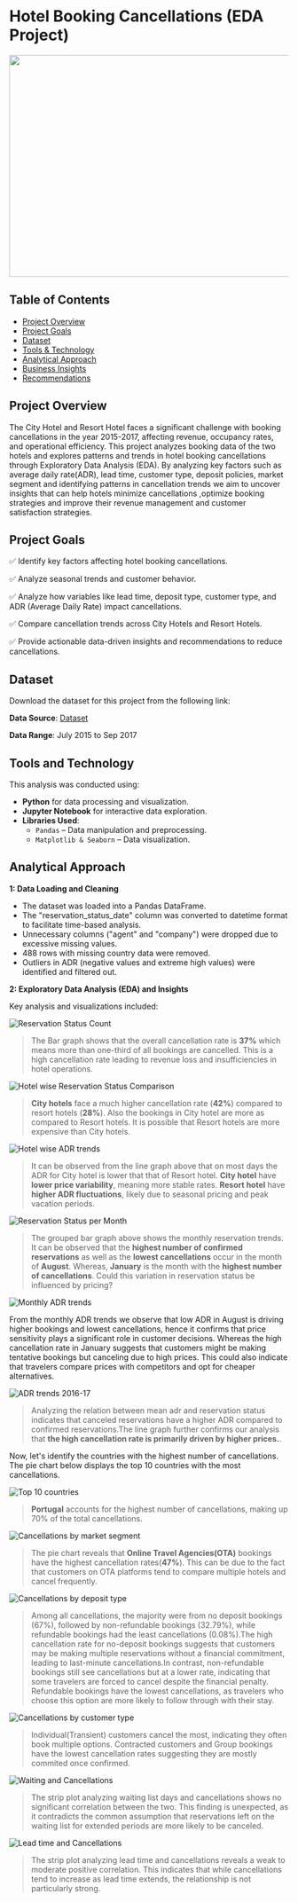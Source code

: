 # Hotel Booking Cancellations (EDA Project) 

<img align="center" width="700" height="400" src="https://github.com/user-attachments/assets/43f499a2-c0ba-4183-8abf-412f4a4ba415">

## Table of Contents
- [Project Overview](#project-overview)
- [Project Goals](#project-goals)
- [Dataset](#dataset)
- [Tools & Technology](#tools-and-technology)
- [Analytical Approach](#analytical-approach)
- [Business Insights](#business-insights)
- [Recommendations](#business-recommendations)

## Project Overview  
The City Hotel and Resort Hotel faces a significant challenge with booking cancellations in the year 2015-2017, affecting revenue, occupancy rates, and operational efficiency. This project analyzes booking data of the two hotels and explores patterns and trends in hotel booking cancellations through Exploratory Data Analysis (EDA). By analyzing key factors such as average daily rate(ADR), lead time, customer type, deposit policies, market segment and identifying patterns in cancellation trends we aim to uncover insights that can help hotels minimize cancellations ,optimize booking strategies and improve their revenue management and customer satisfaction strategies.  

## Project Goals
✅ Identify key factors affecting hotel booking cancellations.

✅ Analyze seasonal trends and customer behavior.

✅ Analyze how variables like lead time, deposit type, customer type, and ADR (Average Daily Rate) impact cancellations.

✅ Compare cancellation trends across City Hotels and Resort Hotels.

✅ Provide actionable data-driven insights and recommendations to reduce cancellations.

## Dataset
Download the dataset for this project from the following link:

**Data Source**: <a href ="https://github.com/PallaviSharma04/Hotel-Booking-Cancellations-Python-Data-Analysis-Project/blob/main/hotel_bookings.csv"> Dataset </a>

**Data Range**: July 2015 to Sep 2017

## Tools and Technology
This analysis was conducted using:

- **Python** for data processing and visualization.
- **Jupyter Notebook** for interactive data exploration.
- **Libraries Used**:
  - `Pandas` – Data manipulation and preprocessing.
  - `Matplotlib & Seaborn` – Data visualization.
 
## Analytical Approach

**1: Data Loading and Cleaning**

- The dataset was loaded into a Pandas DataFrame.
- The "reservation_status_date" column was converted to datetime format to facilitate time-based analysis.
- Unnecessary columns ("agent" and "company") were dropped due to excessive missing values.
- 488 rows with missing country data were removed.
- Outliers in ADR (negative values and extreme high values) were identified and filtered out.

**2: Exploratory Data Analysis (EDA) and Insights**

Key analysis and visualizations included:

![Reservation Status Count](https://github.com/user-attachments/assets/cf598307-f666-4b79-8e34-c36d52873d7a)

> The Bar graph shows that the overall cancellation rate is **37%** which means more than one-third of all bookings are cancelled. This is a high cancellation rate leading to revenue loss and insufficiencies in hotel operations.

![Hotel wise Reservation Status Comparison](https://github.com/user-attachments/assets/edcbc4ba-0dd8-4400-afb3-be2c3d4f248e)

> **City hotels** face a much higher cancellation rate (**42%**) compared to resort hotels (**28%**). Also the bookings in City hotel are more as compared to Resort hotels. It is possible that Resort hotels are more expensive than City hotels.

![Hotel wise ADR trends](https://github.com/user-attachments/assets/4ca74033-6cb2-4a00-83c4-9270c4ce6296)

> It can be observed from the line graph above that on most days the ADR for City hotel is lower that that of Resort hotel. **City hotel** have **lower price variability**, meaning more stable rates. **Resort hotel** have **higher ADR fluctuations**, likely due to seasonal pricing and peak vacation periods.

 
![Reservation Status per Month](https://github.com/user-attachments/assets/4214d552-e94d-44f6-a699-b13addf6b6b2)

> The grouped bar graph above shows the monthly reservation trends. It can be observed that the **highest number of confirmed reservations** as well as the **lowest cancellations** occur in the month of **August**. Whereas, **January** is the month with the **highest number of cancellations**. Could this variation in reservation status be influenced by pricing?

![Monthly ADR trends](https://github.com/user-attachments/assets/d82f86e0-3e0a-4826-8b83-ba43f5bc2990)

From the monthly ADR trends we observe that low ADR in August is driving higher bookings and lowest cancellations, hence it confirms that price sensitivity plays a significant role in customer decisions. Whereas the high cancellation rate in January suggests that customers might be making tentative bookings but canceling due to high prices. This could also indicate that travelers compare prices with competitors and opt for cheaper alternatives.

![ADR trends 2016-17](https://github.com/user-attachments/assets/2dc2ea2e-e77a-4609-8f57-a9caa9218025)

> Analyzing the relation between mean adr and reservation status indicates that canceled reservations have a higher ADR compared to confirmed reservations.The line graph further confirms our analysis that **the high cancellation rate is primarily driven by higher prices.**.

Now, let's identify the countries with the highest number of cancellations. The pie chart below displays the top 10 countries with the most cancellations.

![Top 10 countries](https://github.com/user-attachments/assets/82f2d51b-8d18-4b51-8f50-238a715fc555)

> **Portugal** accounts for the highest number of cancellations, making up 70% of the total cancellations.

![Cancellations by market segment](https://github.com/user-attachments/assets/961534f6-0419-49f5-ba03-cc4c3654391c)

> The pie chart reveals that **Online Travel Agencies(OTA)** bookings have the highest cancellation rates(**47%**). This can be due to the fact that customers on OTA platforms tend to compare multiple hotels and cancel frequently.

![Cancellations by deposit type](https://github.com/user-attachments/assets/2493a7fb-b8ca-482f-9324-27fb2e4f1fc3)

> Among all cancellations, the majority were from no deposit bookings (67%), followed by non-refundable bookings (32.79%), while refundable bookings had the least cancellations (0.08%).The high cancellation rate for no-deposit bookings suggests that customers may be making multiple reservations without a financial commitment, leading to last-minute cancellations.In contrast, non-refundable bookings still see cancellations but at a lower rate, indicating that some travelers are forced to cancel despite the financial penalty. Refundable bookings have the lowest cancellations, as travelers who choose this option are more likely to follow through with their stay.

![Cancellations by customer type](https://github.com/user-attachments/assets/7c4f7b8b-5c4a-4287-af4d-c1f8474c9a20)

> Individual(Transient) customers cancel the most, indicating they often book multiple options. Contracted customers and Group bookings have the lowest cancellation rates suggesting they are mostly commited once confirmed.

![Waiting and Cancellations](https://github.com/user-attachments/assets/a1b610ce-e6cd-4438-a9d5-f8f20b9df5ea)

> The strip plot analyzing waiting list days and cancellations shows no significant correlation between the two. This finding is unexpected, as it contradicts the common assumption that reservations left on the waiting list for extended periods are more likely to be canceled.

![Lead time and Cancellations](https://github.com/user-attachments/assets/e8d319f6-f103-402f-ba7d-76ddcac5a8eb)

> The strip plot analyzing lead time and cancellations reveals a weak to moderate positive correlation. This indicates that while cancellations tend to increase as lead time extends, the relationship is not particularly strong.

